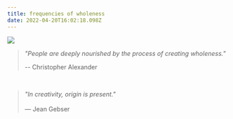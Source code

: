 ```yaml
---
title: frequencies of wholeness
date: 2022-04-20T16:02:18.098Z
---
```

![](/images/animated-torus.gif)

> *"People are deeply nourished by the process of creating wholeness."*
>
> \-- Christopher Alexander

&nbsp;

> *"In creativity, origin is present."* \
> \
> — Jean Gebser
